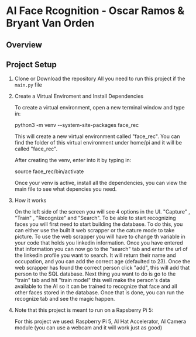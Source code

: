 # AI Face Rcognition - Oscar Ramos & Bryant Van Orden
## Overview
## Project Setup
1. Clone or Download the repository
   All you need to run this project if the `main.py` file

2. Create a Virtual Enviroment and Install Dependencies

    To create a virtual environment, open a new terminal window and type in:
    
    python3 -m venv --system-site-packages face_rec
    
    This will create a new virtual environment called "face_rec". You can find the folder of this virtual environment under home/pi and it will be called "face_rec".
    
    After creating the venv, enter into it by typing in:
    
    source face_rec/bin/activate
    
    Once your venv is active, install all the dependencies, you can view the main file to see what depencies you need.
 
3. How it works
   
   On the left side of the screen you will see 4 options in the UI. "Capture" , "Train" , "Recognize" and "Search". To be able to start recognizing faces you will first need to start building the database. To do       this, you can either use the built it web scrapper or the cature mode to take picture. To use the web scrapper you will have to change th variable in your code that holds you linkedin information. Once you have     entered that information you can now go to the "search" tab and enter the url of the linkedin profile you want to search. It will return their name and occupation, and you can add the correct age (defaulted to      23). Once the web scrapper has found the correct person click "add", this will add that person to the SQL database. Next thing you want to do is go to the "train" tab and hit "train model" this well make the        person's data available to the AI so it can be trained to recognize that face and all other faces stored in the database. Once that is done, you can run the recognize tab and see the magic happen.


5. Note that this project is meant to run on a Rapsberry Pi 5:
   
   For this project we used: Raspberry Pi 5, AI Hat Accelerator, AI Camera module (you can use a webcam and it will work just as good)
